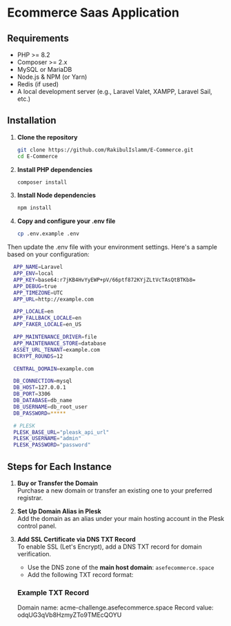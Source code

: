 # Ecommerce Saas Application

## Requirements
- PHP >= 8.2
- Composer >= 2.x
- MySQL or MariaDB
- Node.js & NPM (or Yarn)
- Redis (if used)
- A local development server (e.g., Laravel Valet, XAMPP, Laravel Sail, etc.)

## Installation

1. **Clone the repository**

   ```bash
   git clone https://github.com/RakibulIslamm/E-Commerce.git
   cd E-Commerce
   ```

2. **Install PHP dependencies**

   ```bash
   composer install
   ```
3. **Install Node dependencies**

   ```bash
   npm install
   ```

4. **Copy and configure your .env file**

   ```bash
   cp .env.example .env
   ```

Then update the .env file with your environment settings. Here's a sample based on your configuration:
  ```bash
    APP_NAME=Laravel
    APP_ENV=local
    APP_KEY=base64:r7jKB4HvYyEWP+pV/66ptf872KYjZLtVcTAsQtBTKb8=
    APP_DEBUG=true
    APP_TIMEZONE=UTC
    APP_URL=http://example.com

    APP_LOCALE=en
    APP_FALLBACK_LOCALE=en
    APP_FAKER_LOCALE=en_US

    APP_MAINTENANCE_DRIVER=file
    APP_MAINTENANCE_STORE=database
    ASSET_URL_TENANT=example.com
    BCRYPT_ROUNDS=12

    CENTRAL_DOMAIN=example.com

    DB_CONNECTION=mysql
    DB_HOST=127.0.0.1
    DB_PORT=3306
    DB_DATABASE=db_name
    DB_USERNAME=db_root_user
    DB_PASSWORD=*****

    # PLESK
    PLESK_BASE_URL="pleask_api_url"
    PLESK_USERNAME="admin"
    PLESK_PASSWORD="password"

  ```


## Steps for Each Instance

1. **Buy or Transfer the Domain**  
   Purchase a new domain or transfer an existing one to your preferred registrar.

2. **Set Up Domain Alias in Plesk**  
   Add the domain as an alias under your main hosting account in the Plesk control panel.

3. **Add SSL Certificate via DNS TXT Record**  
   To enable SSL (Let's Encrypt), add a DNS TXT record for domain verification.

   - Use the DNS zone of the **main host domain**: `asefecommerce.space`
   - Add the following TXT record format:

    ### Example TXT Record
    Domain name: acme-challenge.asefecommerce.space
    Record value: odqUG3qVb8HzmyZTo9TMEcQOYU

